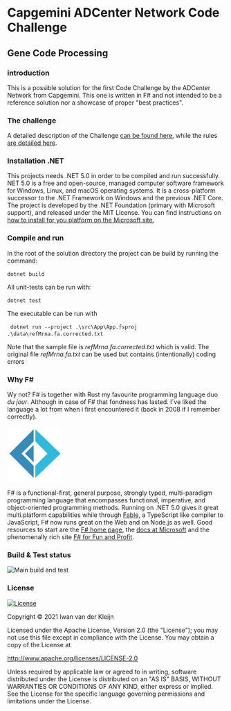 # Capgemini ADCenter Network Code Challenge
## Gene Code Processing

### introduction

This is a possible solution for the first Code Challenge by the ADCenter Network from Capgemini. 
This one is written in F# and not intended to be a reference solution nor a showcase of proper "best practices".

### The challenge

A detailed description of the Challenge [can be found here](doc/ADCenter_Network_Code_Challenge_Processing_mRNA_Sequences.pdf), while the rules [are detailed here](doc/Code_Challenge_Rules_of_Engagement.pdf).

### Installation .NET

This projects needs .NET 5.0 in order to be compiled and run successfully. NET 5.0 is a free and open-source, managed computer software framework for Windows, Linux, and macOS operating systems. It is a cross-platform successor to the .NET Framework on Windows and the previous .NET Core. The project is developed by the .NET Foundation (primary with Microsoft support), and released under the MIT License. You can find instructions on [how to install for you platform on the Microsoft site.](
https://dotnet.microsoft.com/download/dotnet/5.0)

### Compile and run 

In the root of the solution directory the project can be build by running the command:

    dotnet build

All unit-tests can be run with:

    dotnet test

The executable can be run with

     dotnet run --project .\src\App\App.fsproj .\data\refMrna.fa.corrected.txt

Note that the sample file is _refMrna.fa.corrected.txt_ which is valid. The original file _refMrna.fa.txt_ can be used but contains (intentionally) coding errors

### Why F#

Wy not? F# is together with Rust my favourite programming language duo _du jour_. Although in case of F# that fondness has lasted. I´ve liked the language a lot from when i first encountered it (back in 2008 if I remember correctly).   

![F#](doc/fsharp128.png)

F# is a functional-first, general purpose, strongly typed, multi-paradigm programming language that encompasses functional, imperative, and object-oriented programming methods. Running on .NET 5.0 gives it great multi.platform capabilities while through [Fable](https://fable.io/), a TypeScript like compiler to JavaScript, F# now runs great on the Web and on Node.js as well. Good resources to start are the [F# home page](https://fsharp.org/), the [docs at Microsoft](https://docs.microsoft.com/en-us/dotnet/fsharp/)  and the phenomenally rich site [F# for Fun and Profit](https://fsharpforfunandprofit.com/).

### Build & Test status

![Main build and test](https://github.com/ivanderk/gene_code_proc/actions/workflows/dotnet.yml/badge.svg)

### License 

[![License](https://img.shields.io/badge/License-Apache%202.0-blue.svg)](https://opensource.org/licenses/Apache-2.0)

Copyright © 2021 Iwan van der Kleijn

Licensed under the Apache License, Version 2.0 (the "License"); you may not use this file except in compliance with the License. You may obtain a copy of the License at

http://www.apache.org/licenses/LICENSE-2.0

Unless required by applicable law or agreed to in writing, software distributed under the License is distributed on an "AS IS" BASIS, WITHOUT WARRANTIES OR CONDITIONS OF ANY KIND, either express or implied. See the License for the specific language governing permissions and limitations under the License.
